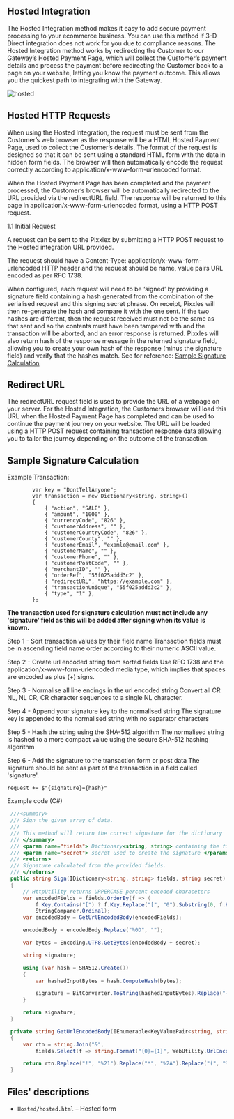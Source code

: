 ## Hosted Integration
The Hosted Integration method makes it easy to add secure payment processing to your ecommerce business. You can use this method if 3-D Direct integration does not work for you due to compliance reasons.
The Hosted Integration method works by redirecting the Customer to our Gateway’s Hosted Payment Page, which will collect the Customer’s payment details and process the payment before
redirecting the Customer back to a page on your website, letting you know the payment outcome.
This allows you the quickest path to integrating with the Gateway.

![hosted](https://github.com/Pixxles/PixxlesGatewayIntegrationGuide/assets/72015387/23778638-4420-4ec8-8820-af71fe86e99b)


## Hosted HTTP Requests
When using the Hosted Integration, the request must be sent from the Customer’s web browser as
the response will be a HTML Hosted Payment Page, used to collect the Customer’s details.
The format of the request is designed so that it can be sent using a standard HTML form with the
data in hidden form fields. The browser will then automatically encode the request correctly
according to application/x-www-form-urlencoded format.

When the Hosted Payment Page has been completed and the payment processed, the
Customer’s browser will be automatically redirected to the URL provided via the redirectURL
field. The response will be returned to this page in application/x-www-form-urlencoded
format, using a HTTP POST request.

1.1 Initial Request

A request can be sent to the Pixxlex by submitting a HTTP POST request to the Hosted integration URL provided.

The request should have a Content-Type: application/x-www-form-urlencoded HTTP header and the request should be name, value pairs URL encoded as per RFC 1738.

When configured, each request will need to be ‘signed’ by providing a signature field containing a hash generated from the combination of the serialised request and this signing secret phrase. On receipt, Pixxles will then re-generate the hash and compare it with the one sent. If the two hashes are different, then the request received must not be the same as that sent and so the contents must have been tampered with and the transaction will be aborted, and an error response is returned. Pixxles will also return hash of the response message in the returned signature field, allowing you to create your own hash of the response (minus the signature field) and verify that the hashes match.
See for reference:
[Sample Signature Calculation](https://github.com/Pixxles/PixxlesGatewayIntegrationGuide/blob/main/README.md#sample-signature-calculation)



## Redirect URL
The redirectURL request field is used to provide the URL of a webpage on your server.
For the Hosted Integration, the Customers browser will load this URL when the Hosted Payment
Page has completed and can be used to continue the payment journey on your website. The URL
will be loaded using a HTTP POST request containing transaction response data allowing you to
tailor the journey depending on the outcome of the transaction.

## Sample Signature Calculation

Example Transaction:

            var key = "DontTellAnyone";
            var transaction = new Dictionary<string, string>()
            {
                { "action", "SALE" },
                { "amount", "1000" },
                { "currencyCode", "826" },
                { "customerAddress", "" },
                { "customerCountryCode", "826" },
                { "customerCounty", "" },
                { "customerEmail", "examle@email.com" },
                { "customerName", "" },
                { "customerPhone", "" },
                { "customerPostCode", "" },                
                { "merchantID", "" },
                { "orderRef", "55f025addd3c2" },
                { "redirectURL", "https://example.com" },
                { "transactionUnique", "55f025addd3c2" },
                { "type", "1" },
            };
	    
**The transaction used for signature calculation must not include any 'signature' field as this will be added after signing when its value is known.**

Step 1 - Sort transaction values by their field name Transaction fields must be in ascending field name order according to their numeric ASCII value.

Step 2 - Create url encoded string from sorted fields Use RFC 1738 and the application/x-www-form-urlencoded media type, which implies that spaces are encoded as plus (+) signs.

Step 3 - Normalise all line endings in the url encoded string Convert all CR NL, NL CR, CR character sequences to a single NL character.

Step 4 - Append your signature key to the normalised string The signature key is appended to the normalised string with no separator characters

Step 5 - Hash the string using the SHA-512 algorithm The normalised string is hashed to a more compact value using the secure SHA-512 hashing algorithm

Step 6 - Add the signature to the transaction form or post data The signature should be sent as part of the transaction in a field called 'signature'.

	request += $"{signature}={hash}"

Example code (C#)

```cs
 ///<summary>
 /// Sign the given array of data.
 /// 
 /// This method will return the correct signature for the dictionary
 /// </summary>
 /// <param name="fields"> Dictionary<string, string> containing the fields to be signed. </params>
 /// <param name="secret"> secret used to create the signature </params>
 /// <returns>
 /// Signature calculated from the provided fields.
 /// </returns>
 public string Sign(IDictionary<string, string> fields, string secret)
 {
     // HttpUtility returns UPPERCASE percent encoded characeters
     var encodedFields = fields.OrderBy(f => (
         f.Key.Contains("[") ? f.Key.Replace("[", "0").Substring(0, f.Key.IndexOf("[")) : f.Key),
         StringComparer.Ordinal);
     var encodedBody = GetUrlEncodedBody(encodedFields);

     encodedBody = encodedBody.Replace("%0D", "");

     var bytes = Encoding.UTF8.GetBytes(encodedBody + secret);

     string signature;

     using (var hash = SHA512.Create())
     {
         var hashedInputBytes = hash.ComputeHash(bytes);

         signature = BitConverter.ToString(hashedInputBytes).Replace("-", "").ToLower();
     }

     return signature;
 }

 private string GetUrlEncodedBody(IEnumerable<KeyValuePair<string, string>> fields)
 {
     var rtn = string.Join("&",
         fields.Select(f => string.Format("{0}={1}", WebUtility.UrlEncode(f.Key), WebUtility.UrlEncode(f.Value))));

     return rtn.Replace("!", "%21").Replace("*", "%2A").Replace("(", "%28").Replace(")", "%29");
 }
```


## Files' descriptions  

-  `Hosted/hosted.html` – Hosted form

